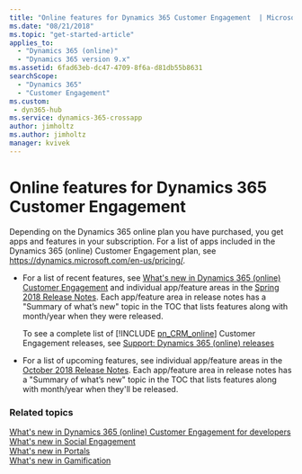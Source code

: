 ```yaml
---
title: "Online features for Dynamics 365 Customer Engagement  | MicrosoftDocs"
ms.date: "08/21/2018"
ms.topic: "get-started-article"
applies_to: 
  - "Dynamics 365 (online)"
  - "Dynamics 365 version 9.x"
ms.assetid: 6fad63eb-dc47-4709-8f6a-d81db55b8631
searchScope:
  - "Dynamics 365"
  - "Customer Engagement"
ms.custom:
 - dyn365-hub
ms.service: dynamics-365-crossapp
author: jimholtz
ms.author: jimholtz
manager: kvivek
---
```

# Online features for Dynamics 365 Customer Engagement


Depending on the Dynamics 365 online plan you have purchased, you get apps and features in your subscription. For a list of apps included in the Dynamics 365 (online) Customer Engagement plan, see <https://dynamics.microsoft.com/en-us/pricing/>.

- For a list of recent features, see [What's new in Dynamics 365 (online) Customer Engagement](new-in-version-9.md) and individual app/feature areas in the [Spring 2018 Release Notes](https://docs.microsoft.com/business-applications-release-notes/April18/release-overview). Each app/feature area in release notes has a "Summary of what’s new" topic in the TOC that lists features along with month/year when they were released. 
    
    To see a complete list of [!INCLUDE [pn_CRM_online](../../../includes/pn-crm-online.md)] Customer Engagement releases, see [Support: Dynamics 365 (online) releases](https://support.microsoft.com/kb/2925359)

- For a list of upcoming features, see individual app/feature areas in the [October 2018 Release Notes](https://docs.microsoft.com/business-applications-release-notes/October18/index). Each app/feature area in release notes has a "Summary of what’s new" topic in the TOC that lists features along with month/year when they'll be released. 
  
### Related topics  
 [What's new in Dynamics 365 (online) Customer Engagement for developers](new-in-version-9-for-developers.md)</br>
 [What's new in Social Engagement](/dynamics365/customer-engagement/social-engagement/what-s-new-in-microsoft-social-engagement)</br>
 [What's new in Portals](/dynamics365/customer-engagement/portals/monthly-updates-portals)</br>
 [What's new in Gamification](/dynamics365/customer-engagement/gamification/release-notes)</br>
